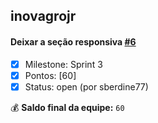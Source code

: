 ## inovagrojr
#### Deixar a seção responsiva [#6](https://github.com/citi-onboarding/inovagrojr/issues/6)
- [x] Milestone: Sprint 3
- [x] Pontos: [60]
- [x] Status: open (por sberdine77)

:moneybag: **Saldo final da equipe:** `60`